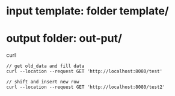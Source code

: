 # input template: folder template/

# output folder: out-put/

curl

    // get old_data and fill data 
    curl --location --request GET 'http://localhost:8080/test'

    // shift and insert new row
    curl --location --request GET 'http://localhost:8080/test2'

